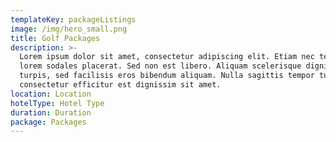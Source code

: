 ```yaml
---
templateKey: packageListings
image: /img/hero_small.png
title: Golf Packages
description: >-
  Lorem ipsum dolor sit amet, consectetur adipiscing elit. Etiam nec tellus eu
  lorem sodales placerat. Sed non est libero. Aliquam scelerisque dignissim
  turpis, sed facilisis eros bibendum aliquam. Nulla sagittis tempor turpis,
  consectetur efficitur est dignissim sit amet. 
location: Location
hotelType: Hotel Type
duration: Duration
package: Packages
---
```


